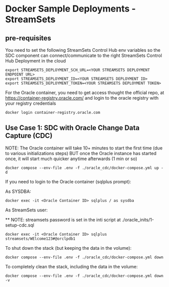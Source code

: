 # Docker Sample Deployments - StreamSets

## pre-requisites

You need to set the following StreamSets Control Hub env variables so the SDC component can connect/communicate to the right StreamSets Control Hub Deployment in the cloud

```
export STREAMSETS_DEPLOYMENT_SCH_URL=<YOUR STREAMSETS DEPLOYMENT ENDPOINT URL>
export STREAMSETS_DEPLOYMENT_ID=<YOUR STREAMSETS DEPLOYMENT ID>
export STREAMSETS_DEPLOYMENT_TOKEN=<YOUR STREAMSETS DEPLOYMENT TOKEN>
```

For the Oracle container, you need to get access thought the official repo, at https://container-registry.oracle.com/ and login to the oracle registry with your registry credentials

```
docker login container-registry.oracle.com
```

## Use Case 1: SDC with Oracle Change Data Capture (CDC) 

NOTE: The Oracle container will take 10+ minutes to start the first time (due to various initializations steps) BUT once the Oracle instance has started once, it will start much quicker anytime afterwards (1 min or so)

```
docker compose --env-file .env -f ./oracle_cdc/docker-compose.yml up -d
```

If you need to login to the Oracle container (sqlplus prompt):

As SYSDBA:
```
docker exec -it <Oracle Container ID> sqlplus / as sysdba
```

As StreamSets user:

** NOTE: streamsets password is set in the inti script at ./oracle_inits/1-setup-cdc.sql

```
docker exec -it <Oracle Container ID> sqlplus streamsets/WElcome123#@orclpdb1
```

To shut down the stack (but keeping the data in the volume):
```
docker compose --env-file .env -f ./oracle_cdc/docker-compose.yml down
```

To completely clean the stack, including the data in the volume:

```
docker compose --env-file .env -f ./oracle_cdc/docker-compose.yml down -v
```
